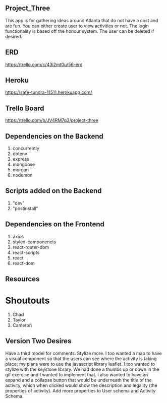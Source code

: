 ## Project_Three
This app is for gathering ideas around Atlanta that do not have a cost and are fun. You can either create  user to view activities or not. The login functionality is based off the honour system. The user can be deleted if desired.

## ERD
https://trello.com/c/43i2mt0u/56-erd

## Heroku
https://safe-tundra-11511.herokuapp.com/

## Trello Board
https://trello.com/b/JV4RM7q3/project-three

## Dependencies on the Backend
1. concurrently
2. dotenv
3. express
4. mongoose
5. morgan
6. nodemon

## Scripts added on the Backend
1. "dev"
2. "postinstall"

## Dependencies on the Frontend
1. axios
2. styled-componenets
3. react-router-dom
4. react-scripts
5. react
6. react-dom
## Resources

# Shoutouts
1. Chad
2. Taylor
3. Cameron

## Version Two Desires
Have a third model for comments. Stylize more. I too wanted a map to have a visual component so that the users can see where the activity is taking place; my plans were to use the javascript library leaflet. I too wanted to stylize with the keystone library. We had done a thumbs up or down in the gif exercise and I wanted to implement that. I also wanted to have an expand and a collapse button that would be underneath the title of the activity, which when clicked would show the description and legality (the properties of activity). Add more properties to User schema and Activity Schema.